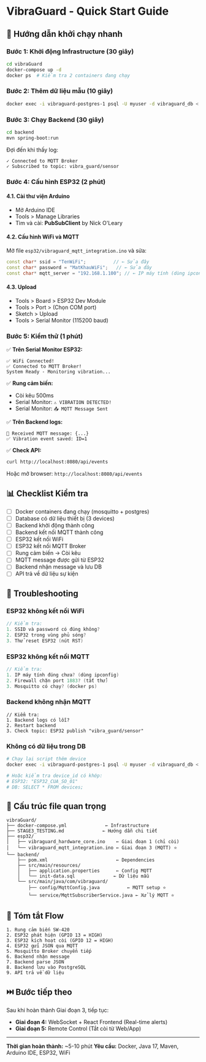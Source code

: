 # VibraGuard - Quick Start Guide

## 🚀 Hướng dẫn khởi chạy nhanh

### Bước 1: Khởi động Infrastructure (30 giây)

```bash
cd vibraGuard
docker-compose up -d
docker ps  # Kiểm tra 2 containers đang chạy
```

### Bước 2: Thêm dữ liệu mẫu (10 giây)

```bash
docker exec -i vibraguard-postgres-1 psql -U myuser -d vibraguard_db < backend/src/main/resources/init-data.sql
```

### Bước 3: Chạy Backend (30 giây)

```bash
cd backend
mvn spring-boot:run
```

Đợi đến khi thấy log:

```
✓ Connected to MQTT Broker
✓ Subscribed to topic: vibra_guard/sensor
```

### Bước 4: Cấu hình ESP32 (2 phút)

#### 4.1. Cài thư viện Arduino

- Mở Arduino IDE
- Tools > Manage Libraries
- Tìm và cài: **PubSubClient** by Nick O'Leary

#### 4.2. Cấu hình WiFi và MQTT

Mở file `esp32/vibraguard_mqtt_integration.ino` và sửa:

```cpp
const char* ssid = "TenWiFi";          // ← Sửa đây
const char* password = "MatKhauWiFi";   // ← Sửa đây
const char* mqtt_server = "192.168.1.100"; // ← IP máy tính (dùng ipconfig)
```

#### 4.3. Upload

- Tools > Board > ESP32 Dev Module
- Tools > Port > (Chọn COM port)
- Sketch > Upload
- Tools > Serial Monitor (115200 baud)

### Bước 5: Kiểm thử (1 phút)

✅ **Trên Serial Monitor ESP32:**

```
✅ WiFi Connected!
✅ Connected to MQTT Broker!
System Ready - Monitoring vibration...
```

✅ **Rung cảm biến:**

- Còi kêu 500ms
- Serial Monitor: `⚠️ VIBRATION DETECTED!`
- Serial Monitor: `📤 MQTT Message Sent`

✅ **Trên Backend logs:**

```
📨 Received MQTT message: {...}
✅ Vibration event saved: ID=1
```

✅ **Check API:**

```bash
curl http://localhost:8080/api/events
```

Hoặc mở browser: `http://localhost:8080/api/events`

## 📊 Checklist Kiểm tra

- [ ] Docker containers đang chạy (mosquitto + postgres)
- [ ] Database có dữ liệu thiết bị (3 devices)
- [ ] Backend khởi động thành công
- [ ] Backend kết nối MQTT thành công
- [ ] ESP32 kết nối WiFi
- [ ] ESP32 kết nối MQTT Broker
- [ ] Rung cảm biến → Còi kêu
- [ ] MQTT message được gửi từ ESP32
- [ ] Backend nhận message và lưu DB
- [ ] API trả về dữ liệu sự kiện

## 🔧 Troubleshooting

### ESP32 không kết nối WiFi

```cpp
// Kiểm tra:
1. SSID và password có đúng không?
2. ESP32 trong vùng phủ sóng?
3. Thử reset ESP32 (nút RST)
```

### ESP32 không kết nối MQTT

```cpp
// Kiểm tra:
1. IP máy tính đúng chưa? (dùng ipconfig)
2. Firewall chặn port 1883? (tắt thử)
3. Mosquitto có chạy? (docker ps)
```

### Backend không nhận MQTT

```
// Kiểm tra:
1. Backend logs có lỗi?
2. Restart backend
3. Check topic: ESP32 publish "vibra_guard/sensor"
```

### Không có dữ liệu trong DB

```bash
# Chạy lại script thêm device
docker exec -i vibraguard-postgres-1 psql -U myuser -d vibraguard_db < backend/src/main/resources/init-data.sql

# Hoặc kiểm tra device_id có khớp:
# ESP32: "ESP32_CUA_SO_01"
# DB: SELECT * FROM devices;
```

## 📁 Cấu trúc file quan trọng

```
vibraGuard/
├── docker-compose.yml              ← Infrastructure
├── STAGE3_TESTING.md              ← Hướng dẫn chi tiết
├── esp32/
│   ├── vibraguard_hardware_core.ino    ← Giai đoạn 1 (chỉ còi)
│   └── vibraguard_mqtt_integration.ino ← Giai đoạn 3 (MQTT) ⭐
└── backend/
    ├── pom.xml                         ← Dependencies
    ├── src/main/resources/
    │   ├── application.properties      ← Config MQTT
    │   └── init-data.sql              ← Dữ liệu mẫu
    └── src/main/java/com/vibraguard/
        ├── config/MqttConfig.java          ← MQTT setup ⭐
        └── service/MqttSubscriberService.java ← Xử lý MQTT ⭐
```

## 🎯 Tóm tắt Flow

```
1. Rung cảm biến SW-420
2. ESP32 phát hiện (GPIO 13 = HIGH)
3. ESP32 kích hoạt còi (GPIO 12 = HIGH)
4. ESP32 gửi JSON qua MQTT
5. Mosquitto Broker chuyển tiếp
6. Backend nhận message
7. Backend parse JSON
8. Backend lưu vào PostgreSQL
9. API trả về dữ liệu
```

## ⏭️ Bước tiếp theo

Sau khi hoàn thành Giai đoạn 3, tiếp tục:

- **Giai đoạn 4:** WebSocket + React Frontend (Real-time alerts)
- **Giai đoạn 5:** Remote Control (Tắt còi từ Web/App)

---

**Thời gian hoàn thành:** ~5-10 phút
**Yêu cầu:** Docker, Java 17, Maven, Arduino IDE, ESP32, WiFi
